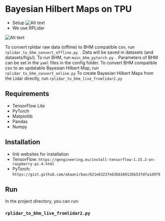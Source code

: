 # Bayesian Hilbert Maps on TPU

* Setup
![Alt text](./SURF_setup.jpg)
* We use RPLidar
<!---
#![Alt text](./output/surf_patrick_toy_intersection/_frame0.png?raw=true "Regression Sample")
 -->
![Alt text](./rplidar-bhm-animation-1.gif)

To convert rplidar raw data (offline) to BHM compatible csv, run  ```rplidar_to_bhm_convert_offline.py ```. Data will be saved in datasets (and datasets/figs/).
To run BHM, run  ```main_bhm_pytorch.py ```. Parameters of BHM can be set in the ```yaml``` files in the config folder.
To convert BHM compatible csv to an updatable Bayesian Hilbert Map, run 
```rplidar_to_bhm_convert_online.py```
To create Bayesian Hilbert Maps from the Lidar directly, run ```rplidar_to_bhm_live_fromlidar2.py```



## Requirements
- TensorFlow Lite
- PyTorch
- Matplotlib
- Pandas
- Numpy

## Installation 

- link websites for installation
- TensorFlow: `https://qengineering.eu/install-tensorflow-1.15.2-on-raspberry-pi-4.html`
- PyTorch: `https://gist.github.com/akaanirban/621e63237e63bb169126b537d7a1d979`

## Run

In the project directory, you can run:

### `rplidar_to_bhm_live_fromlidar2.py` 


